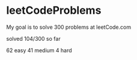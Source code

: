 # leetCodeProblems
My goal is to solve 300 problems at leetCode.com

solved 104/300 so far

62 easy
41 medium
4 hard
